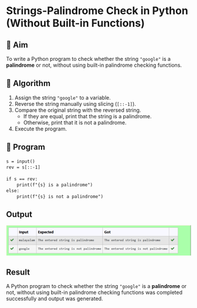 # Strings-Palindrome Check in Python (Without Built-in Functions)

## 🎯 Aim
To write a Python program to check whether the string `"google"` is a **palindrome** or not, without using built-in palindrome checking functions.

## 🧠 Algorithm
1. Assign the string `"google"` to a variable.
2. Reverse the string manually using slicing (`[::-1]`).
3. Compare the original string with the reversed string.
   - If they are equal, print that the string is a palindrome.
   - Otherwise, print that it is not a palindrome.
4. Execute the program.

## 🧾 Program

```
s = input()
rev = s[::-1]

if s == rev:
    print(f"{s} is a palindrome")
else:
    print(f"{s} is not a palindrome")

```
## Output
![alt text](output34.png)

## Result
A Python program to check whether the string `"google"` is a **palindrome** or not, without using built-in palindrome checking functions was completed successfully and output was generated.
